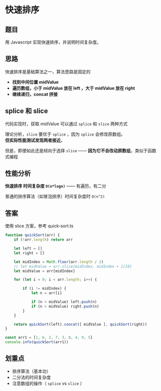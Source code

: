 # 快速排序

## 题目

用 Javascript 实现快速排序，并说明时间复杂度。



## 思路

快速排序是基础算法之一，算法思路是固定的
- **找到中间位置 midValue**
- **遍历数组，小于 midValue 放在 left ，大于 midValue 放在 right**
- **继续递归，concat 拼接**



## splice 和 slice

代码实现时，获取 midValue 可以通过 `splice` 和 `slice` 两种方式

理论分析，`slice` 要优于 `splice` ，因为 `splice` 会修改原数组。<br>
**但实际性能测试发现两者接近**。

但是，即便如此还是倾向于选择 `slice` —— **因为它不会改动原数组**，类似于函数式编程



## 性能分析

**快速排序 时间复杂度 `O(n*logn)`** —— 有遍历，有二分

普通的排序算法（如冒泡排序）时间复杂度时 `O(n^2)`



## 答案

使用 slice 方案，参考 quick-sort.ts

```js
function quickSort(arr) {
    if (!arr.length) return arr

    let left = []
    let right = []

    let midIndex = Math.floor(arr.length / 2)
    // let midValue = arr.slice(midIndex, midIndex + 1)[0]
    let midValue = arr[midIndex]

    for (let i = 0; i < arr.length; i++) {

        if (i != midIndex) {
            let n = arr[i]

            if (n < midValue) left.push(n)
            if (n > midValue) right.push(n)
        }
    }

    return quickSort(left).concat([ midValue ], quickSort(right))
}

const arr1 = [1, 6, 2, 7, 3, 8, 4, 9, 5]
console.info(quickSort(arr1))
```





## 划重点

- 排序算法（基本功）
- 二分法的时间复杂度
- 注意数组的操作（ `splice` vs `slice` ）
